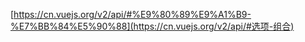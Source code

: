 [https://cn.vuejs.org/v2/api/#%E9%80%89%E9%A1%B9-%E7%BB%84%E5%90%88](https://cn.vuejs.org/v2/api/#选项-组合)

